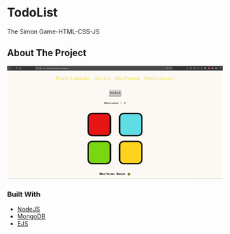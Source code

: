 # TodoList
The Simon Game-HTML-CSS-JS


<!-- ABOUT THE PROJECT -->
## About The Project

![Product Name Screen Shot][product-screenshot1]


### Built With
* [NodeJS](https://nodejs.org/en/)
* [MongoDB](https://www.mongodb.com/)
* [EJS](https://ejs.co/)



<!-- MARKDOWN & IMAGES -->

[product-screenshot1]: screenshots/simongame.png
